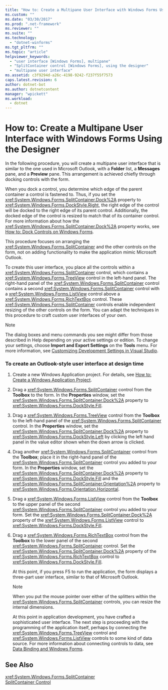 ```yaml
---
title: "How to: Create a Multipane User Interface with Windows Forms Using the Designer"
ms.custom: ""
ms.date: "03/30/2017"
ms.prod: ".net-framework"
ms.reviewer: ""
ms.suite: ""
ms.technology: 
  - "dotnet-winforms"
ms.tgt_pltfrm: ""
ms.topic: "article"
helpviewer_keywords: 
  - "user interface [Windows Forms], multipane"
  - "SplitContainer control [Windows Forms], using the designer"
  - "multipane user interface"
ms.assetid: c3f9294d-a26c-4198-9242-f237f55f7573
caps.latest.revision: 6
author: dotnet-bot
ms.author: dotnetcontent
manager: "wpickett"
ms.workload: 
  - dotnet
---
```

# How to: Create a Multipane User Interface with Windows Forms Using the Designer
In the following procedure, you will create a multipane user interface that is similar to the one used in Microsoft Outlook, with a **Folder** list, a **Messages** pane, and a **Preview** pane. This arrangement is achieved chiefly through docking controls with the form.  
  
 When you dock a control, you determine which edge of the parent container a control is fastened to. Thus, if you set the <xref:System.Windows.Forms.SplitContainer.Dock%2A> property to <xref:System.Windows.Forms.DockStyle.Right>, the right edge of the control will be docked to the right edge of its parent control. Additionally, the docked edge of the control is resized to match that of its container control. For more information about how the <xref:System.Windows.Forms.SplitContainer.Dock%2A> property works, see [How to: Dock Controls on Windows Forms](../../../../docs/framework/winforms/controls/how-to-dock-controls-on-windows-forms.md).  
  
 This procedure focuses on arranging the <xref:System.Windows.Forms.SplitContainer> and the other controls on the form, not on adding functionality to make the application mimic Microsoft Outlook.  
  
 To create this user interface, you place all the controls within a <xref:System.Windows.Forms.SplitContainer> control, which contains a <xref:System.Windows.Forms.TreeView> control in the left-hand panel. The right-hand panel of the <xref:System.Windows.Forms.SplitContainer> control contains a second <xref:System.Windows.Forms.SplitContainer> control with a <xref:System.Windows.Forms.ListView> control above a <xref:System.Windows.Forms.RichTextBox> control. These <xref:System.Windows.Forms.SplitContainer> controls enable independent resizing of the other controls on the form. You can adapt the techniques in this procedure to craft custom user interfaces of your own.  
  
> [!NOTE]
>  The dialog boxes and menu commands you see might differ from those described in Help depending on your active settings or edition. To change your settings, choose **Import and Export Settings** on the **Tools** menu. For more information, see [Customizing Development Settings in Visual Studio](http://msdn.microsoft.com/library/22c4debb-4e31-47a8-8f19-16f328d7dcd3).  
  
### To create an Outlook-style user interface at design time  
  
1.  Create a new Windows Application project. For details, see [How to: Create a Windows Application Project](http://msdn.microsoft.com/library/b2f93fed-c635-4705-8d0e-cf079a264efa).  
  
2.  Drag a <xref:System.Windows.Forms.SplitContainer> control from the **Toolbox** to the form. In the **Properties** window, set the <xref:System.Windows.Forms.SplitContainer.Dock%2A> property to <xref:System.Windows.Forms.DockStyle.Fill>.  
  
3.  Drag a <xref:System.Windows.Forms.TreeView> control from the **Toolbox** to the left-hand panel of the <xref:System.Windows.Forms.SplitContainer> control. In the **Properties** window, set the <xref:System.Windows.Forms.SplitContainer.Dock%2A> property to <xref:System.Windows.Forms.DockStyle.Left> by clicking the left hand panel in the value editor shown when the down arrow is clicked.  
  
4.  Drag another <xref:System.Windows.Forms.SplitContainer> control from the **Toolbox**; place it in the right-hand panel of the <xref:System.Windows.Forms.SplitContainer> control you added to your form. In the **Properties** window, set the <xref:System.Windows.Forms.SplitContainer.Dock%2A> property to <xref:System.Windows.Forms.DockStyle.Fill> and the <xref:System.Windows.Forms.SplitContainer.Orientation%2A> property to <xref:System.Windows.Forms.Orientation.Horizontal>.  
  
5.  Drag a <xref:System.Windows.Forms.ListView> control from the **Toolbox** to the upper panel of the second <xref:System.Windows.Forms.SplitContainer> control you added to your form. Set the <xref:System.Windows.Forms.SplitContainer.Dock%2A> property of the <xref:System.Windows.Forms.ListView> control to <xref:System.Windows.Forms.DockStyle.Fill>.  
  
6.  Drag a <xref:System.Windows.Forms.RichTextBox> control from the **Toolbox** to the lower panel of the second <xref:System.Windows.Forms.SplitContainer> control. Set the <xref:System.Windows.Forms.SplitContainer.Dock%2A> property of the <xref:System.Windows.Forms.RichTextBox> control to <xref:System.Windows.Forms.DockStyle.Fill>.  
  
     At this point, if you press F5 to run the application, the form displays a three-part user interface, similar to that of Microsoft Outlook.  
  
    > [!NOTE]
    >  When you put the mouse pointer over either of the splitters within the <xref:System.Windows.Forms.SplitContainer> controls, you can resize the internal dimensions.  
  
     At this point in application development, you have crafted a sophisticated user interface. The next step is proceeding with the programming of the application itself, perhaps by connecting the <xref:System.Windows.Forms.TreeView> control and <xref:System.Windows.Forms.ListView> controls to some kind of data source. For more information about connecting controls to data, see [Data Binding and Windows Forms](../../../../docs/framework/winforms/data-binding-and-windows-forms.md).  
  
## See Also  
 <xref:System.Windows.Forms.SplitContainer>  
 [SplitContainer Control](../../../../docs/framework/winforms/controls/splitcontainer-control-windows-forms.md)
